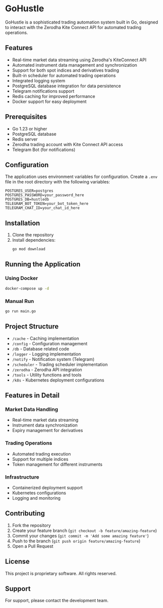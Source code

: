 # GoHustle

GoHustle is a sophisticated trading automation system built in Go, designed to interact with the Zerodha Kite Connect API for automated trading operations.

## Features

- Real-time market data streaming using Zerodha's KiteConnect API
- Automated instrument data management and synchronization
- Support for both spot indices and derivatives trading
- Built-in scheduler for automated trading operations
- Integrated logging system
- PostgreSQL database integration for data persistence
- Telegram notifications support
- Redis caching for improved performance
- Docker support for easy deployment

## Prerequisites

- Go 1.23 or higher
- PostgreSQL database
- Redis server
- Zerodha trading account with Kite Connect API access
- Telegram Bot (for notifications)

## Configuration

The application uses environment variables for configuration. Create a `.env` file in the root directory with the following variables:

```env
POSTGRES_USER=postgres
POSTGRES_PASSWORD=your_password_here
POSTGRES_DB=hustledb
TELEGRAM_BOT_TOKEN=your_bot_token_here
TELEGRAM_CHAT_ID=your_chat_id_here
```

## Installation

1. Clone the repository
2. Install dependencies:
   ```bash
   go mod download
   ```

## Running the Application

### Using Docker

```bash
docker-compose up -d
```

### Manual Run

```bash
go run main.go
```

## Project Structure

- `/cache` - Caching implementation
- `/config` - Configuration management
- `/db` - Database related code
- `/logger` - Logging implementation
- `/notify` - Notification system (Telegram)
- `/scheduler` - Trading scheduler implementation
- `/zerodha` - Zerodha API integration
- `/tools` - Utility functions and tools
- `/k8s` - Kubernetes deployment configurations

## Features in Detail

### Market Data Handling
- Real-time market data streaming
- Instrument data synchronization
- Expiry management for derivatives

### Trading Operations
- Automated trading execution
- Support for multiple indices
- Token management for different instruments

### Infrastructure
- Containerized deployment support
- Kubernetes configurations
- Logging and monitoring

## Contributing

1. Fork the repository
2. Create your feature branch (`git checkout -b feature/amazing-feature`)
3. Commit your changes (`git commit -m 'Add some amazing feature'`)
4. Push to the branch (`git push origin feature/amazing-feature`)
5. Open a Pull Request

## License

This project is proprietary software. All rights reserved.

## Support

For support, please contact the development team.
